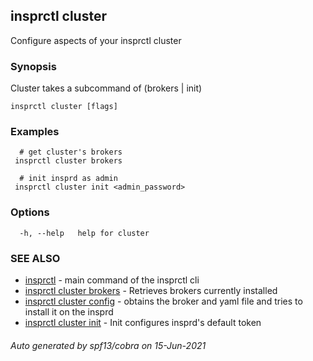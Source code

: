 ## insprctl cluster

Configure aspects of your insprctl cluster

### Synopsis

Cluster takes a subcommand of (brokers | init)

```
insprctl cluster [flags]
```

### Examples

```
  # get cluster's brokers
 insprctl cluster brokers

  # init insprd as admin
 insprctl cluster init <admin_password>

```

### Options

```
  -h, --help   help for cluster
```

### SEE ALSO

* [insprctl](insprctl.md)	 - main command of the insprctl cli
* [insprctl cluster brokers](insprctl_cluster_brokers.md)	 - Retrieves brokers currently installed
* [insprctl cluster config](insprctl_cluster_config.md)	 - obtains the broker and yaml file and tries to install it on the insprd
* [insprctl cluster init](insprctl_cluster_init.md)	 - Init configures insprd's default token

###### Auto generated by spf13/cobra on 15-Jun-2021
